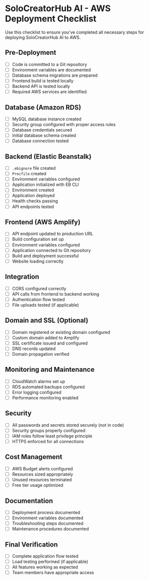 # SoloCreatorHub AI - AWS Deployment Checklist

Use this checklist to ensure you've completed all necessary steps for deploying SoloCreatorHub AI to AWS.

## Pre-Deployment

- [ ] Code is committed to a Git repository
- [ ] Environment variables are documented
- [ ] Database schema migrations are prepared
- [ ] Frontend build is tested locally
- [ ] Backend API is tested locally
- [ ] Required AWS services are identified

## Database (Amazon RDS)

- [ ] MySQL database instance created
- [ ] Security group configured with proper access rules
- [ ] Database credentials secured
- [ ] Initial database schema created
- [ ] Database connection tested

## Backend (Elastic Beanstalk)

- [ ] `.ebignore` file created
- [ ] `Procfile` created
- [ ] Environment variables configured
- [ ] Application initialized with EB CLI
- [ ] Environment created
- [ ] Application deployed
- [ ] Health checks passing
- [ ] API endpoints tested

## Frontend (AWS Amplify)

- [ ] API endpoint updated to production URL
- [ ] Build configuration set up
- [ ] Environment variables configured
- [ ] Application connected to Git repository
- [ ] Build and deployment successful
- [ ] Website loading correctly

## Integration

- [ ] CORS configured correctly
- [ ] API calls from frontend to backend working
- [ ] Authentication flow tested
- [ ] File uploads tested (if applicable)

## Domain and SSL (Optional)

- [ ] Domain registered or existing domain configured
- [ ] Custom domain added to Amplify
- [ ] SSL certificate issued and configured
- [ ] DNS records updated
- [ ] Domain propagation verified

## Monitoring and Maintenance

- [ ] CloudWatch alarms set up
- [ ] RDS automated backups configured
- [ ] Error logging configured
- [ ] Performance monitoring enabled

## Security

- [ ] All passwords and secrets stored securely (not in code)
- [ ] Security groups properly configured
- [ ] IAM roles follow least privilege principle
- [ ] HTTPS enforced for all connections

## Cost Management

- [ ] AWS Budget alerts configured
- [ ] Resources sized appropriately
- [ ] Unused resources terminated
- [ ] Free tier usage optimized

## Documentation

- [ ] Deployment process documented
- [ ] Environment variables documented
- [ ] Troubleshooting steps documented
- [ ] Maintenance procedures documented

## Final Verification

- [ ] Complete application flow tested
- [ ] Load testing performed (if applicable)
- [ ] All features working as expected
- [ ] Team members have appropriate access

